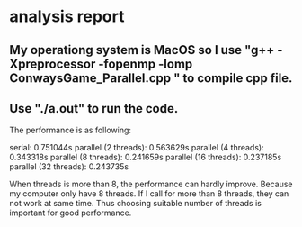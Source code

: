 # analysis report

## My operationg system is MacOS so I use "g++ -Xpreprocessor -fopenmp -lomp ConwaysGame_Parallel.cpp " to compile cpp file.
## Use "./a.out" to run the code.

The performance is as following:

serial:                         0.751044s
parallel (2 threads):           0.563629s
parallel (4 threads):           0.343318s
parallel (8 threads):           0.241659s
parallel (16 threads):          0.237185s
parallel (32 threads):          0.243735s

When threads is more than 8, the performance can hardly improve.
Because my computer only have 8 threads. 
If I call for more than 8 threads, they can not work at same time.
Thus choosing suitable number of threads is important for good performance.
